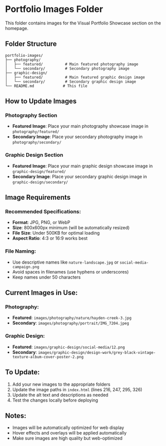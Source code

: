 # Portfolio Images Folder

This folder contains images for the Visual Portfolio Showcase section on the homepage.

## Folder Structure

```
portfolio-images/
├── photography/
│   ├── featured/          # Main featured photography image
│   └── secondary/         # Secondary photography image
├── graphic-design/
│   ├── featured/          # Main featured graphic design image
│   └── secondary/         # Secondary graphic design image
└── README.md             # This file
```

## How to Update Images

### Photography Section
- **Featured Image**: Place your main photography showcase image in `photography/featured/`
- **Secondary Image**: Place your secondary photography image in `photography/secondary/`

### Graphic Design Section
- **Featured Image**: Place your main graphic design showcase image in `graphic-design/featured/`
- **Secondary Image**: Place your secondary graphic design image in `graphic-design/secondary/`

## Image Requirements

### Recommended Specifications:
- **Format**: JPG, PNG, or WebP
- **Size**: 800x600px minimum (will be automatically resized)
- **File Size**: Under 500KB for optimal loading
- **Aspect Ratio**: 4:3 or 16:9 works best

### File Naming:
- Use descriptive names like `nature-landscape.jpg` or `social-media-campaign.png`
- Avoid spaces in filenames (use hyphens or underscores)
- Keep names under 50 characters

## Current Images in Use:

### Photography:
- **Featured**: `images/photography/nature/hayden-creek-3.jpg`
- **Secondary**: `images/photography/portrait/IMG_7204.jpeg`

### Graphic Design:
- **Featured**: `images/graphic-design/social-media/12.png`
- **Secondary**: `images/graphic-design/design-work/grey-black-vintage-texture-album-cover-poster-2.png`

## To Update:

1. Add your new images to the appropriate folders
2. Update the image paths in `index.html` (lines 216, 247, 295, 326)
3. Update the alt text and descriptions as needed
4. Test the changes locally before deploying

## Notes:
- Images will be automatically optimized for web display
- Hover effects and overlays will be applied automatically
- Make sure images are high quality but web-optimized
